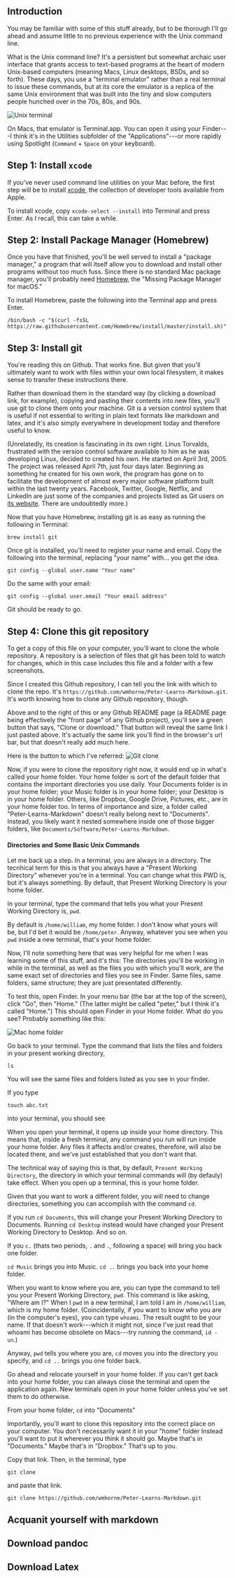 ## Introduction

You may be familiar with some of this stuff already, but to be thorough I'll go
ahead and assume little to no previous experience with the Unix command line.

What is the Unix command line? It's a persistent but somewhat archaic user
interface that grants access to text-based programs at the heart of modern
Unix-based computers (meaning Macs, Linux desktops, BSDs, and so forth). These
days, you use a "terminal emulator" rather than a real terminal to issue these
commands, but at its core the emulator is a replica of the same Unix environment
that was built into the tiny and slow computers people hunched over in the 70s,
80s, and 90s.

![Unix terminal](images/att-unix-pc-right.jpg)

On Macs, that emulator is Terminal.app. You can open it using your Finder---I
think it's in the Utilities subfolder of the "Applications"---or more
rapidly using Spotlight (`Command` + `Space` on your keyboard).

## Step 1: Install `xcode`

If you've never used command line utilities on your Mac before, the first step
will be to install
[xcode](https://apps.apple.com/us/app/xcode/id497799835?mt=12&ign-mpt=uo%3D4),
the collection of developer tools available from Apple.

To install xcode, copy `xcode-select --install` into Terminal and press Enter.
As I recall, this can take a while.

## Step 2: Install Package Manager (Homebrew)

Once you have that finished, you'll be well served to install a "package
manager," a program that will itself allow you to download and install
other programs without too much fuss. Since there is no standard Mac package
manager, you'll probably need [Homebrew](https://brew.sh/), the "Missing Package
Manager for macOS."

To install Homebrew, paste the following into the Terminal app and press Enter.

```
/bin/bash -c "$(curl -fsSL https://raw.githubusercontent.com/Homebrew/install/master/install.sh)"
```

## Step 3: Install git

You're reading this on Github. That works fine. But given that you'll ultimately
want to work with files within your own local filesystem, it makes sense to
transfer these instructions there.

Rather than download them in the standard way (by clicking a download link, for
example), copying and pasting their contents into new files, you'll use git to
clone them onto your machine. Git is a version control system that is useful if
not essential to writing in plain text formats like markdown and latex, and it's
also simply everywhere in development today and therefore useful to know.

(Unrelatedly, its creation is fascinating in its own right. Linus Torvalds,
frustrated with the version control software available to him as he was
developing Linux, decided to created his own. He started on April 3rd, 2005. The
project was released April 7th, just four days later. Beginning as something he
created for his own work, the program has gone on to facilitate the development
of almost every major software platform built within the last twenty years.
Facebook, Twitter, Google, Netflix, and LinkedIn are just some of the companies
and projects listed as Git users on [its website](https://git-scm.com/). There
are undoubtedly more.)

Now that you have Homebrew, installing git is as easy as running the following in Terminal:

`brew install git`

Once git is installed, you'll need to register your name and email. Copy the
following into the terminal, replacing "your name" with... you get the idea.

```
git config --global user.name "Your name"
```

Do the same with your email:

```
git config --global user.email "Your email address"
```

Git should be ready to go.

## Step 4: Clone this git repository

To get a copy of this file on your computer, you'll want to clone the whole
repository. A repository is a selection of files that git has been told to watch
for changes, which in this case includes this file and a folder with a few
screenshots.

Since I created this Github repository, I can tell you the link with which to
clone the repo. It's `https://github.com/wmhorne/Peter-Learns-Markdown.git`.
It's worth knowing how to clone any Github repository, though.

Above and to the right of this or any Github README page (a README page being
effectively the "front page" of any Github project), you'll see a green button
that says, "Clone or download." That button will reveal the same link I just
pasted above. It's actually the same link you'll find in the browser's url bar,
but that doesn't really add much here.

Here is the button to which I've referred:
![Git clone](images/2020-03-22_14-11.png)

Now, if you were to clone the repository right now, it would end up in what's
called your home folder. Your home folder is sort of the default folder that
contains the important directories you use daily. Your Documents folder is in
your home folder; your Music folder is in your home folder; your Desktop is in
your home folder. Others, like Dropbox, Google Drive, Pictures, etc., are in
your home folder too. In terms of importance and size, a folder called
"Peter-Learns-Markdown" doesn't really belong next to "Documents". Instead, you
likely want it nested somewhere inside one of those bigger folders, like
`Documents/Software/Peter-Learns-Markdown`.

#### Directories and Some Basic Unix Commands

Let me back up a step. In a terminal, you are always in a directory. The
tecnhical term for this is that you always have a "Present Working Directory"
whenever you're in a terminal. You can change what this PWD is, but it's always
something. By default, that Present Working Directory is your home folder.

In your terminal, type the command that tells you what your Present Working
Directory is, `pwd`. 

By default is `/home/william`, my home folder. I don't know what yours will be,
but I'd bet it would be `/home/peter`. Anyway, whatever you see when you `pwd`
inside a new terminal, that's your home folder.

Now, I'll note something here that was very helpful for me when I was learning
some of this stuff, and it's this: The directories you'll be working in while in
the terminal, as well as the files you with which you'll work, are the same
exact set of directories and files you see in Finder. Same files, same folders,
same structure; they are just presentated differently. 

To test this, open Finder. In your menu bar (the bar at the top of the screen),
click "Go", then "Home." (The latter might be called "peter," but I think it's
called "Home.") This should open Finder in your Home folder. What do you see?
Probably something like this: 

![Mac home folder](images/home-folder-mac.png)

Go back to your terminal. Type the command that lists the files and folders in
your present working directory, 

```
ls
```

You will see the same files and folders listed as you see in your finder.

If you type 

```
touch abc.txt
```

into your terminal, you should see





When you open your terminal, it opens up inside your home
directory. This means that, inside a fresh terminal, any command you run will
run inside your home folder. Any files it affects and/or creates, therefore,
will also be located there, and we've just established that you don't want that.

The technical way of saying this is that, by default,  `Present Working Directory`, the
directory in which your terminal commands will (by defauly) take effect. When
you open up a terminal, this is your home folder. 

Given that you want to work  a different folder, you will need to change
directories, something you can accomplish with the command `cd`.

If you run `cd Documents`, this will change your Present Working Directory to
Documents. Running `cd Desktop` instead would have changed your Present Working
Directory to Desktop. And so on.

If you `c.` (thats two periods, `.` and `.`, following a space) will bring you
back one folder.

`cd Music` brings you into Music. `cd ..` brings you back into your home folder.

When you want to know where you are, you can type the command to tell you your
Present Working Directory, `pwd`. This command is like asking, "Where am I?"
When I `pwd` in a new terminal, I am told I am in `/home/william`, which is my
home folder. (Coincidentally, if you want to know who you are (in the computer's
eyes), you can type `whoami`. The result ought to be your name. If that doesn't
work---which it might not, since I've just read that whoami has become obsolete
on Macs---try running the command, `id -un`.)

Anyway, `pwd` tells you where you are, `cd` moves you into the directory you
specify, and `cd ..` brings you one folder back.

Go ahead and relocate yourself in your home folder. If you can't get back into
your home folder, you can always close the terminal and open the application
again. New terminals open in your home folder unless you've set them to do
otherwise.

From your home folder, `cd` into "Documents"



Importantly, you'll want to clone this repository into the correct place on your
computer. You don't necessarily want it in your "home" folder Instead you'll
want to put it wherever you think it should go. Maybe that's in "Documents."
Maybe that's in "Dropbox." That's up to you.

Copy that link. Then, in the terminal, type

```
git clone
```

and paste that link.

```
git clone https://github.com/wmhorne/Peter-Learns-Markdown.git
```


## Acquanit yourself with markdown

## Download pandoc

## Download Latex
